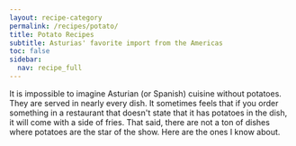 ```yaml
---
layout: recipe-category
permalink: /recipes/potato/
title: Potato Recipes
subtitle: Asturias' favorite import from the Americas
toc: false
sidebar:
  nav: recipe_full
---
```


It is impossible to imagine Asturian (or Spanish) cuisine without potatoes. They are served in nearly every dish. It sometimes feels that if you order something in a restaurant that doesn't state that it has potatoes in the dish, it will come with a side of fries. That said, there are not a ton of dishes where potatoes are the star of the show. Here are the ones I know about.